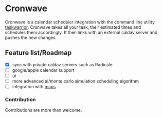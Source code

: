 # **Cronwave**
Cronwave is a calendar scheduler integration with the command line utility [taskwarrior](https://taskwarrior.org/).
Cronwave takes all your task, their estimated times and schedules them accordingly. It then links with an external caldav server and
pushes the new changes.
## **Feature list/Roadmap**
- [x] sync with private caldav servers such as Radicale
- [ ] google/apple calendar support
- [ ] ui
- [ ] more advanced ai/monte carlo simulation scheduling algorithm
- [ ] integration with [mcps](https://github.com/swaits/mcps)
### Contribution
Contributions are more than welcome.








